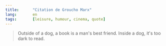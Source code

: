 ```yaml
---
title:      "Citation de Groucho Marx"
lang:       en
tags:       [leisure, humour, cinema, quote]
---
```



> Outside of a dog, a book is a man's best friend. Inside a dog, it's too dark to read.
